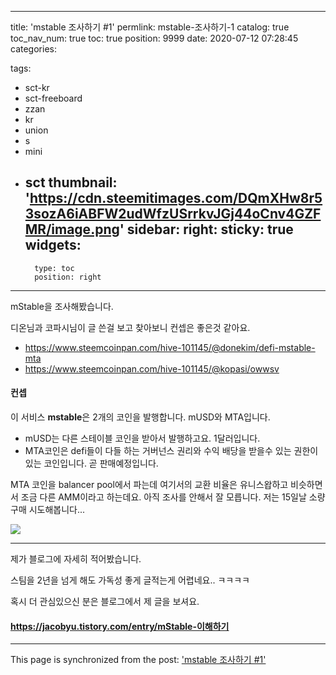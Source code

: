 
---
title: 'mstable 조사하기 #1'
permlink: mstable-조사하기-1
catalog: true
toc_nav_num: true
toc: true
position: 9999
date: 2020-07-12 07:28:45
categories:

tags:
- sct-kr
- sct-freeboard
- zzan
- kr
- union
- s
- mini
- sct
thumbnail: 'https://cdn.steemitimages.com/DQmXHw8r53sozA6iABFW2udWfzUSrrkvJGj44oCnv4GZFMR/image.png'
sidebar:
    right:
        sticky: true
widgets:
    -
        type: toc
        position: right
---


mStable을 조사해봤습니다.

디온님과 코파시님이 글 쓴걸 보고 
찾아보니 컨셉은 좋은것 같아요.

* https://www.steemcoinpan.com/hive-101145/@donekim/defi-mstable-mta
* https://www.steemcoinpan.com/hive-101145/@kopasi/owwsv


#### 컨셉

이 서비스 **mstable**은 2개의 코인을 발행합니다. mUSD와 MTA입니다.  

* mUSD는 다른 스테이블 코인을 받아서 발행하고요.  1달러입니다. 
* MTA코인은 defi들이 다들 하는 거버넌스 권리와 수익 배당을 받을수 있는 권한이 있는 코인입니다. 곧 판매예정입니다.


MTA 코인을 balancer pool에서 파는데 여기서의 교환 비율은 유니스왑하고 비슷하면서 조금 다른 AMM이라고 하는데요. 아직 조사를 안해서 잘 모릅니다. 저는 15일날 소량 구매 시도해봅니다... 

![](https://cdn.steemitimages.com/DQmXHw8r53sozA6iABFW2udWfzUSrrkvJGj44oCnv4GZFMR/image.png)

---

제가 블로그에 자세히 적어봤습니다. 

스팀을 2년을 넘게 해도 가독성 좋게 글적는게 어렵네요.. ㅋㅋㅋㅋ

혹시 더 관심있으신 분은 블로그에서 제 글을 보셔요.

#### https://jacobyu.tistory.com/entry/mStable-이해하기

- - -

This page is synchronized from the post: ['mstable 조사하기 #1'](https://steempeak.com/@jacobyu/mstable-1)

